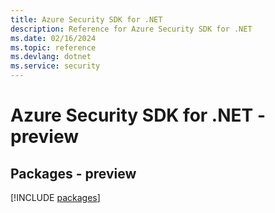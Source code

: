 ```yaml
---
title: Azure Security SDK for .NET
description: Reference for Azure Security SDK for .NET
ms.date: 02/16/2024
ms.topic: reference
ms.devlang: dotnet
ms.service: security
---
```

# Azure Security SDK for .NET - preview
## Packages - preview
[!INCLUDE [packages](security-index.md)]
